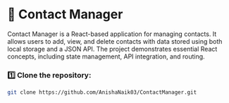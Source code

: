 # 📇 Contact Manager

Contact Manager is a React-based application for managing contacts. It allows users to add, view, and delete contacts with data stored using both local storage and a JSON API. The project demonstrates essential React concepts, including state management, API integration, and routing.



### 1️⃣ Clone the repository:
   ```sh
   git clone https://github.com/AnishaNaik03/ContactManager.git

